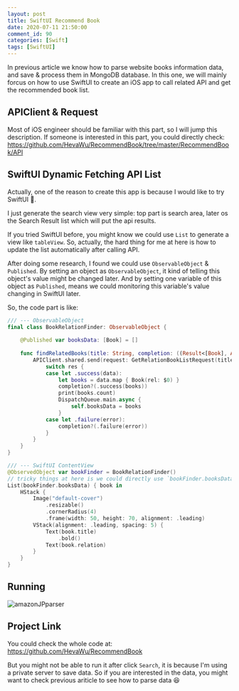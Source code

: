 ```yaml
---
layout: post
title: SwiftUI Recommend Book 
date: 2020-07-11 21:50:00
comment_id: 90
categories: [Swift]
tags: [SwiftUI]
---
```


In previous article we know how to parse website books information data, and save & process them in MongoDB database. In this one, we will mainly forcus on how to use SwiftUI to create an iOS app to call related API and get the recommended book list.

## APIClient & Request

Most of iOS engineer should be familiar with this part, so I will jump this description. If someone is interested in this part, you could directly check: <https://github.com/HevaWu/RecommendBook/tree/master/RecommendBook/API>

## SwiftUI Dynamic Fetching API List

Actually, one of the reason to create this app is because I would like to try SwiftUI 🤪.

I just generate the search view very simple: top part is search area, later os the Search Result list which will put the api results.

If you tried SwiftUI before, you might know we could use `List` to generate a view like `tableView`. So, actually, the hard thing for me at here is how to update the list automatically after calling API.

After doing some research, I found we could use `ObservableObject` & `Published`. By setting an object as `ObservableObject`, it kind of telling this object's value might be changed later. And by setting one variable of this object as `Published`, means we could monitoring this variable's value changing in SwiftUI later.

So, the code part is like:

```swift
/// --- ObservableObject
final class BookRelationFinder: ObservableObject {
    
    @Published var booksData: [Book] = []
    
    func findRelatedBooks(title: String, completion: ((Result<[Book], APIError>) -> Void)? = nil) {
        APIClient.shared.send(request: GetRelationBookListRequest(title: title)) { [unowned self] res in
            switch res {
            case let .success(data):
                let books = data.map { Book(rel: $0) }
                completion?(.success(books))
                print(books.count)
                DispatchQueue.main.async {
                    self.booksData = books
                }
            case let .failure(error):
                completion?(.failure(error))
            }
        }
    }
}

/// --- SwiftUI ContentView
@ObservedObject var bookFinder = BookRelationFinder()
// tricky things at here is we could directly use `bookFinder.booksData` at here and value will be changed automatically after calling API
List(bookFinder.booksData) { book in
	HStack {
		Image("default-cover")
			.resizable()
			.cornerRadius(4)
			.frame(width: 50, height: 70, alignment: .leading)
		VStack(alignment: .leading, spacing: 5) {
			Text(book.title)
				.bold()
			Text(book.relation)
		}
	}
}
```

## Running

![amazonJPparser](/images/2020-07-11-SwiftUI-Recommend-Book/amazonJPparser.gif#simulator)

## Project Link

You could check the whole code at: <https://github.com/HevaWu/RecommendBook>

But you might not be able to run it after click `Search`, it is because I'm using a private server to save data. So if you are interested in the data, you might want to check previous ariticle to see how to parse data 😆
